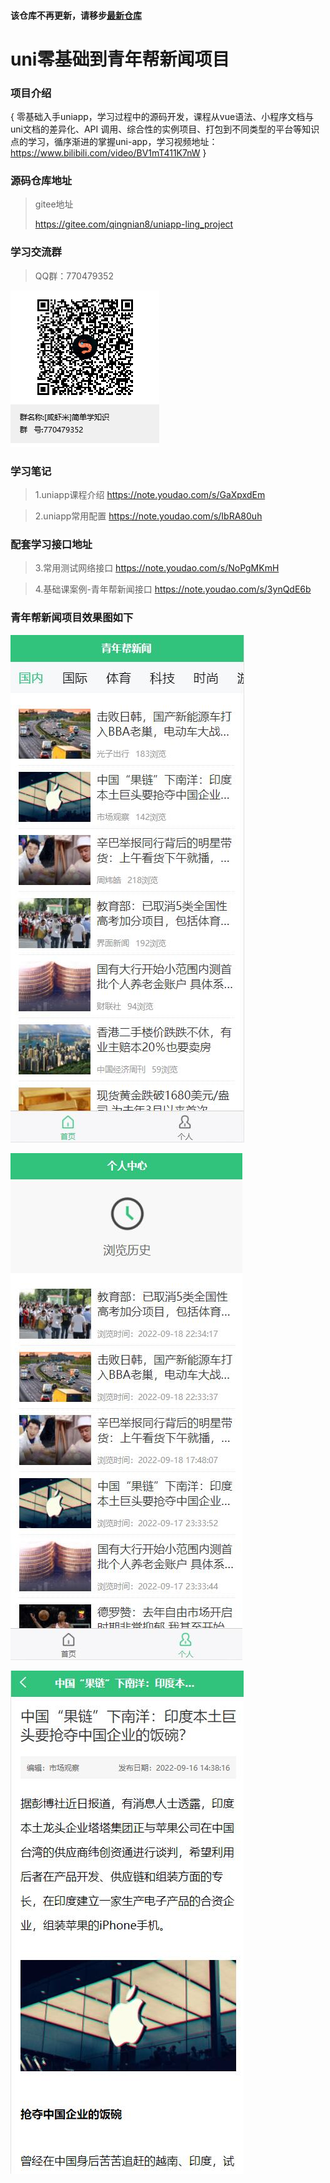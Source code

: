 #### 该仓库不再更新，请移步[最新仓库](https://gitee.com/qingnian8/uniall/tree/master/uniappBase)

# uni零基础到青年帮新闻项目


### 项目介绍
{  零基础入手uniapp，学习过程中的源码开发，课程从vue语法、小程序文档与uni文档的差异化、API 调用、综合性的实例项目、打包到不同类型的平台等知识点的学习，循序渐进的掌握uni-app，学习视频地址：https://www.bilibili.com/video/BV1mT411K7nW   }



### 源码仓库地址

> gitee地址
>
> https://gitee.com/qingnian8/uniapp-ling_project



### 学习交流群
> QQ群：770479352

![群二维码](%5B%E5%92%B8%E8%99%BE%E7%B1%B3%5D%E7%AE%80%E5%8D%95%E5%AD%A6%E7%9F%A5%E8%AF%86%E7%BE%A4%E8%81%8A%E4%BA%8C%E7%BB%B4%E7%A0%81.png)



### 学习笔记
> 1.uniapp课程介绍
https://note.youdao.com/s/GaXpxdEm

> 2.uniapp常用配置
https://note.youdao.com/s/IbRA80uh



### 配套学习接口地址
> 3.常用测试网络接口
https://note.youdao.com/s/NoPgMKmH

> 4.基础课案例-青年帮新闻接口
https://note.youdao.com/s/3ynQdE6b


### 青年帮新闻项目效果图如下
![首页](%E6%95%88%E6%9E%9C%E5%9B%BE/%E9%A6%96%E9%A1%B5.jpg)

![个人浏览](%E6%95%88%E6%9E%9C%E5%9B%BE/%E4%B8%AA%E4%BA%BA.jpg)

![详情页](%E6%95%88%E6%9E%9C%E5%9B%BE/%E8%AF%A6%E6%83%85.jpg)





